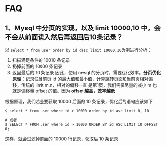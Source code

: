 # FAQ
## 1、Mysql 中分页的实现，以及 limit 10000,10 中，会不会从前面读入然后再返回后10条记录？
以 `select * from user order by id desc limit 10000,10`为例进行分析：
1. 扫描满足条件的 10010 条记录
2. 扔掉前面的 10000 条记录
3. 返回最后的 10 条记录
因此，使用 mysql 的分页时，需要优化效率。**分页优化原理**：记录住当前页 id 的最大值和最小值，计算跳转页面和当前页相对偏移。传统的 limit m,n，相对的偏移一直
是第1页，我们需要尽量的减小 m 也就是偏移量 offset 的值。因为 **offset 越高，效率越低**

根据原理，我们若是要获取 10000 后面的 10 条记录，优化后的语句应该如下
```
$ select * from user where id > 10000 order by id asc limit 0, 10

# 或者
$ SELECT * FROM user where id > 10000 ORDER BY id ASC LIMIT 10 OFFSET 0;
```
这样，就会过滤掉前面的 10000 行记录，获取后 10 条记录